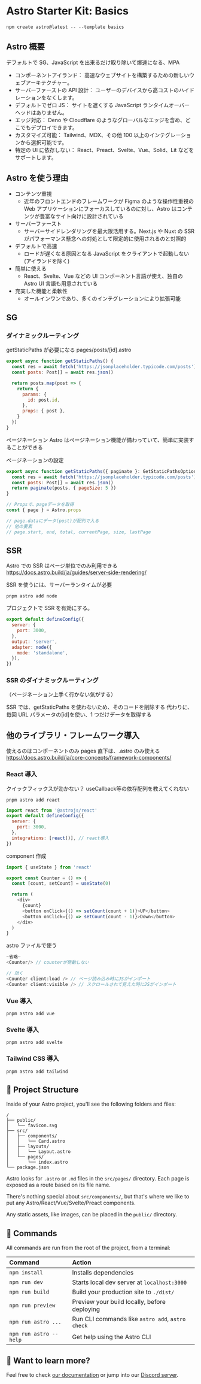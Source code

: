 # Astro Starter Kit: Basics

```
npm create astro@latest -- --template basics
```

## Astro 概要

デフォルトで SG、JavaScript を出来るだけ取り除いて爆速になる、MPA

- コンポーネントアイランド： 高速なウェブサイトを構築するための新しいウェブアーキテクチャー。
- サーバーファーストの API 設計： ユーザーのデバイスから高コストのハイドレーションをなくします。
- デフォルトでゼロ JS： サイトを遅くする JavaScript ランタイムオーバーヘッドはありません。
- エッジ対応： Deno や Cloudflare のようなグローバルなエッジを含め、どこでもデプロイできます。
- カスタマイズ可能： Tailwind、MDX、その他 100 以上のインテグレーションから選択可能です。
- 特定の UI に依存しない： React、Preact、Svelte、Vue、Solid、Lit などをサポートします。

## Astro を使う理由

- コンテンツ重視
  - 近年のフロントエンドのフレームワークが Figma のような操作性重視の Web アプリケーションにフォーカスしているのに対し、Astro はコンテンツが豊富なサイト向けに設計されている
- サーバーファースト
  - サーバーサイドレンダリングを最大限活用する。Next.js や Nuxt の SSR がパフォーマンス懸念への対処として限定的に使用されるのと対照的
- デフォルトで高速
  - ロードが遅くなる原因となる JavaScript をクライアントで起動しない(アイランドを除く)
- 簡単に使える
  - React、Svelte、Vue などの UI コンポーネント言語が使え、独自の Astro UI 言語も用意されている
- 充実した機能と柔軟性
  - オールインワンであり、多くのインテグレーションにより拡張可能

## SG

### ダイナミックルーティング

getStaticPaths が必要になる
pages/posts/[id].astro

```js
export async function getStaticPaths() {
  const res = await fetch('https://jsonplaceholder.typicode.com/posts')
  const posts: Post[] = await res.json()

  return posts.map(post => {
    return {
      params: {
        id: post.id,
      },
      props: { post },
    }
  })
}
```

ページネーション
Astro はページネーション機能が備わっていて、簡単に実装することができる

ページネーションの設定

```js
export async function getStaticPaths({ paginate }: GetStaticPathsOptions) {
  const res = await fetch('https://jsonplaceholder.typicode.com/posts')
  const posts: Post[] = await res.json()
  return paginate(posts, { pageSize: 5 })
}

// Propsで、pageデータを取得
const { page } = Astro.props

// page.dataにデータ(post)が配列で入る
// 他の要素
// page.start, end, total, currentPage, size, lastPage
```

## SSR

Astro での SSR はページ単位でのみ利用できる
https://docs.astro.build/ja/guides/server-side-rendering/

SSR を使うには、サーバーランタイムが必要

```
pnpm astro add node
```

プロジェクトで SSR を有効にする。

```js
export default defineConfig({
  server: {
    port: 3000,
  },
  output: 'server',
  adapter: node({
    mode: 'standalone',
  }),
})
```

### SSR のダイナミックルーティング

（ページネーション上手く行かない気がする）

SSR では、getStaticPaths を使わないため、そのコードを削除する
代わりに、毎回 URL パラメータの[id]を使い、1 つだけデータを取得する

## 他のライブラリ・フレームワーク導入

使えるのはコンポーネントのみ
pages 直下は、.astro のみ使える
https://docs.astro.build/ja/core-concepts/framework-components/

### React 導入
クイックフィックスが効かない？ useCallback等の依存配列を教えてくれない

```
pnpm astro add react
```

```js
import react from '@astrojs/react'
export default defineConfig({
  server: {
    port: 3000,
  },
  integrations: [react()], // react導入
})
```

component 作成

```js
import { useState } from 'react'

export const Counter = () => {
  const [count, setCount] = useState(0)

  return (
    <div>
      {count}
      <button onClick={() => setCount(count + 1)}>UP</button>
      <button onClick={() => setCount(count - 1)}>Down</button>
    </div>
  )
}
```

astro ファイルで使う

```js
~省略~
<Counter/> // counterが発動しない

// 効く
<Counter client:load /> // ページ読み込み時にJSがインポート
<Counter client:visible /> // スクロールされて見えた時にJSがインポート

```

### Vue 導入

```
pnpm astro add vue
```

### Svelte 導入

```
pnpm astro add svelte
````

### Tailwind CSS 導入

```
pnpm astro add tailwind
```

## 🚀 Project Structure

Inside of your Astro project, you'll see the following folders and files:

```
/
├── public/
│   └── favicon.svg
├── src/
│   ├── components/
│   │   └── Card.astro
│   ├── layouts/
│   │   └── Layout.astro
│   └── pages/
│       └── index.astro
└── package.json
```

Astro looks for `.astro` or `.md` files in the `src/pages/` directory. Each page is exposed as a route based on its file name.

There's nothing special about `src/components/`, but that's where we like to put any Astro/React/Vue/Svelte/Preact components.

Any static assets, like images, can be placed in the `public/` directory.

## 🧞 Commands

All commands are run from the root of the project, from a terminal:

| Command                | Action                                           |
| :--------------------- | :----------------------------------------------- |
| `npm install`          | Installs dependencies                            |
| `npm run dev`          | Starts local dev server at `localhost:3000`      |
| `npm run build`        | Build your production site to `./dist/`          |
| `npm run preview`      | Preview your build locally, before deploying     |
| `npm run astro ...`    | Run CLI commands like `astro add`, `astro check` |
| `npm run astro --help` | Get help using the Astro CLI                     |

## 👀 Want to learn more?

Feel free to check [our documentation](https://docs.astro.build) or jump into our [Discord server](https://astro.build/chat).
